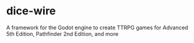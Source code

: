 # dice-wire
A framework for the Godot engine to create TTRPG games for Advanced 5th Edition, Pathfinder 2nd Edition, and more
